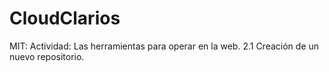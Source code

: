 # CloudClarios
MIT: Actividad: Las herramientas para operar en la web. 2.1 Creación de un nuevo repositorio.
